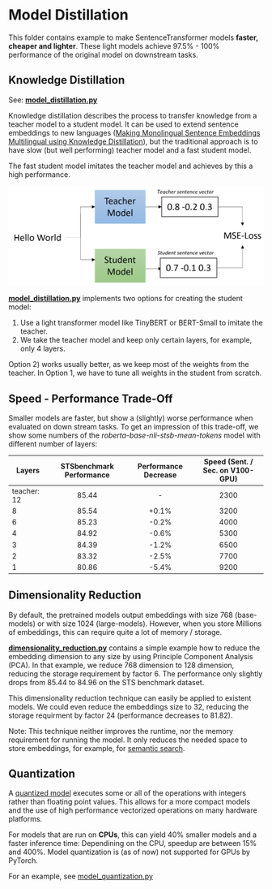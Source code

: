 # Model Distillation 
This folder contains example to make SentenceTransformer models **faster, cheaper and lighter**. These light models achieve 97.5% - 100% performance of the original model on downstream tasks.

## Knowledge Distillation
See: **[model_distillation.py](model_distillation.py)**

Knowledge distillation describes the process to transfer knowledge from a  teacher model to a student model. It can be used to extend sentence embeddings to new languages ([Making Monolingual Sentence Embeddings Multilingual using Knowledge Distillation](https://arxiv.org/abs/2004.09813)), but the traditional approach is to have slow (but well performing) teacher model and a fast student model.

The fast student model imitates the teacher model and achieves by this a high performance. 

![Knowledge Distillation](https://raw.githubusercontent.com/UKPLab/sentence-transformers/master/docs/img/monolingual-distillation.png)


**[model_distillation.py](model_distillation.py)** implements two options for creating the student model:
1) Use a light transformer model like TinyBERT or BERT-Small to imitate the teacher.
2) We take the teacher model and keep only certain layers, for example, only 4 layers.

Option 2) works usually better, as we keep most of the weights from the teacher. In Option 1, we have to tune all
weights in the student from scratch.

## Speed - Performance Trade-Off
Smaller models are faster, but show a (slightly) worse performance when evaluated on down stream tasks. To get an impression of this trade-off, we show some numbers of the *roberta-base-nli-stsb-mean-tokens* model with different number of layers:

| Layers | STSbenchmark Performance | Performance Decrease |Speed (Sent. / Sec. on V100-GPU) |
| ---- |:----:|:----:|:----:|
| teacher: 12 | 85.44 | - | 2300 |
| 8 | 85.54 | +0.1% | 3200 |
| 6 | 85.23 | -0.2% | 4000 |
| 4 | 84.92 | -0.6% | 5300 |
| 3 |  84.39 | -1.2%  |6500 |
| 2 | 83.32 | -2.5% | 7700 |
| 1 | 80.86 |  -5.4%| 9200 |


## Dimensionality Reduction
By default, the pretrained models output embeddings with size 768 (base-models) or with size 1024 (large-models). However, when you store Millions of embeddings, this can require quite a lot of memory / storage.

**[dimensionality_reduction.py](dimensionality_reduction.py)** contains a simple example how to reduce the embedding dimension to any size by using Principle Component Analysis (PCA). In that example, we reduce 768 dimension to 128 dimension, reducing the storage requirement by factor 6. The performance only slightly drops from 85.44 to 84.96 on the STS benchmark dataset.

This dimensionality reduction technique can easily be applied to existent models. We could even reduce the embeddings size to 32, reducing the storage requirment by factor 24 (performance decreases to 81.82). 

Note: This technique neither improves the runtime, nor the memory requirement for running the model. It only reduces the needed space to store embeddings, for example, for [semantic search](https://www.sbert.net/docs/usage/semantic_search.html).

## Quantization
A [quantized model](https://pytorch.org/docs/stable/quantization.html) executes some or all of the operations with integers rather than floating point values. This allows for a more compact models and the use of high performance vectorized operations on many hardware platforms.

For models that are run on **CPUs**, this can yield 40% smaller models and a faster inference time: Dependining on the CPU, speedup are between 15% and 400%. Model quantization is (as of now) not supported for GPUs by PyTorch.

For an example, see [model_quantization.py](model_quantization.py)
